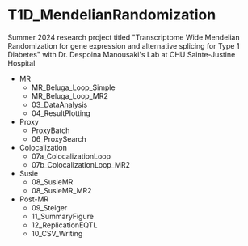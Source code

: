 # T1D_MendelianRandomization
Summer 2024 research project titled "Transcriptome Wide Mendelian Randomization for gene expression and alternative splicing for Type 1 Diabetes" with Dr. Despoina Manousaki's Lab at CHU Sainte-Justine Hospital

* MR
  * MR_Beluga_Loop_Simple
  * MR_Beluga_Loop_MR2
  * 03_DataAnalysis
  * 04_ResultPlotting
* Proxy
  * ProxyBatch
  * 06_ProxySearch
* Colocalization
  * 07a_ColocalizationLoop
  * 07b_ColocalizationLoop_MR2
* Susie
  * 08_SusieMR
  * 08_SusieMR_MR2
* Post-MR
  * 09_Steiger
  * 11_SummaryFigure
  * 12_ReplicationEQTL
  * 10_CSV_Writing
